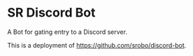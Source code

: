 # SR Discord Bot

A Bot for gating entry to a Discord server.

This is a deployment of <https://github.com/srobo/discord-bot>.
